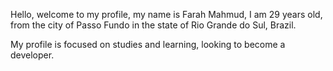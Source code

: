 Hello, welcome to my profile, my name is Farah Mahmud, I am 29 years old, from the city of Passo Fundo in the state of Rio Grande do Sul, Brazil.

My profile is focused on studies and learning, looking to become a developer.

